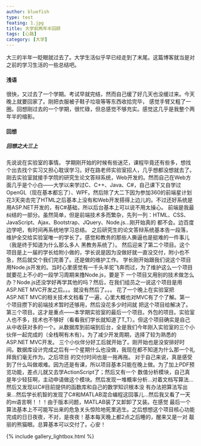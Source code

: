 ```yaml
---
author: bluefish
type: test
feating: 1.jpg
title: 大学前两年半回顾
tags: [心路]
category: [大学]
---
```

大三的半年一眨眼就过去了。大学生活似乎早已经走到了末尾。这篇博客就当是对之前的学习生活的一些总结吧。
<br>

#### 浅语
   很快，又过去了一个学期。考试早就完结，然而自己缓了好几天也没缓过来。今天晚上就要回家了。刚把衣服被子鞋子垃圾等等东西收拾完毕，
感觉手臂又粗了一圈。回想刚过去的一个学期，很忙碌，但总感觉不够充实。感觉这几乎是我整个两年半的缩影。

#### 回想

##### 回想之大三上
 
   先说说在实验室的事情。
   学期刚开始的时候有些迷茫，课程毕竟还有些多，想找个出去找个实习又担心耽误学习。好在路老师实验室招人，几乎想都没想就去了。
   刚去实验室就接手学院的研究生论文答辩系统，Web开发的。然而自己在Web方面几乎是个小白——大学以来学过C、C++、Java、C#，自己课下又自学过
OpenGL（现在基本都忘了）、WPF。然后除了大二下因为参加360的前端星计划花3天突击完了HTML之后基本上没有和Web开发搭得上边儿的。不过还好系统是
用ASP.NET开发的，有C#基础，所以后台基本上可以说不用太操心。
   前端是我最纠结的一部分。虽然简单，但是前端技术多而繁杂，先列一列：HTML、CSS、JavaScript、Ajax、Bootstrap、JQuery、Node.js...刚开始真的
都不会。边百度边学吧，有时间再系统地学习总结。
   之后研究生的论文答辩系统基本告一段落，维护全交给实验室唯一的学长了。感觉和教务的那些人撕逼也是挺难的一件事儿（我是终于知道为什么那么多人
黑教务系统了）。
   然后迎来了第二个项目。这个项目是上一届的学长给附小做的，学长说是因为没做好就一直没交付，附小也不急，然后就交个我们完善了。还是做的维护工作。
学长刚开始跟我们说这个项目用Node.js开发的。当时心里感觉有一千头羊驼飞奔而过，为了维护这么一个项目就要花上不小的一段学习周期来撸Node.js，要是下
一个项目又用别的技术做怎么办？Node.js还没学好再学其他的吗？然后，在我们组员之一说这个项目是用ASP.NET MVC开发之后。。。就没有然后了。。。
   花了一个晚上在实验室把ASP.NET MVC的相关技术文档看了一遍，心里大概也对MVC有了个了解。第一个项目攒下的前端技术暂时还够用，然后没花多少时间就
把这个项目给解决了。
   第三个项目。这才是重点——本学期实验室的最后一个项目。外包的项目。实验室人也不多，技术也不够好（看看我们学长就知道了T_T）。但这个项目确实是自己
从中收获对多的一个。从数据库到前端到后台，全是我们今年刚入实验室的三个小伙伴一起完成的（全栈啊有木有）。为了减少开发周期，选择了较为熟悉的ASP.NET
 MVC开发。
   三个小伙伴分好工后就开始了。刚开始也是没安排好时间。数据库设计完成之后有一个星期什么也没做，我现在都不知道为什么那一个礼拜我们毫无作为。之后项目
的交付时间也是一拖再拖。
   对于自己来说，真是感受到了什么叫做艰难。因为还是有课，所以项目基本只能在晚上做。为了加上PDF预览功能，差点儿就又去学ActionScript了；然后又有一个
数值分析模块，自己真是年少轻狂啊，主动申请做这个模块。然后发现一堆概率分析...对着文档写算法...然后又发现以C#目前提供的函数库和自己的数学知识根本没
有办法把算法写出来...然后学长机智的发现了C#和MATLAB混合编程这回事儿...然后我又看了一天的m语言啊！！！由于版本问题，MATLAB装了又卸卸了又装。在感觉
最后一个算法基本上不可能写出来的危急关头惊险地死里逃生。之后想想这个项目核心功能完成的日日夜夜，不对，是夜夜！基本每天晚上都2点之后睡的，醒来又是一对
靓丽的熊猫眼。总算基本可以交付了。心安！

{% include gallery_lightbox.html %}